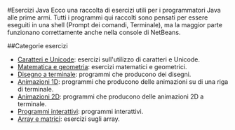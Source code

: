 #Esercizi Java
Ecco una raccolta di esercizi utili per i programmatori Java alle prime armi. Tutti i programmi qui raccolti sono pensati per essere eseguiti in una shell (Prompt dei comandi, Terminale), ma la maggior parte funzionano correttamente anche nella console di NetBeans.

##Categorie esercizi

- [Caratteri e Unicode](char.md): esercizi sull'utilizzo di caratteri e Unicode.
- [Matematica e geometria](math.md): esercizi matematici e geometrici. 
- [Disegno a terminale](disegni.md): programmi che producono dei disegni.
- [Animazioni 1D](anim1D.md): programmi che producono delle animazioni su di una riga di terminale.
- [Animazioni 2D](anim2D.md): programmi che producono delle animazioni 2D a terminale.
- [Programmi interattivi](interactive.md): programmi interattivi.
- [Array e matrici](array.md): esercizi sugli array.